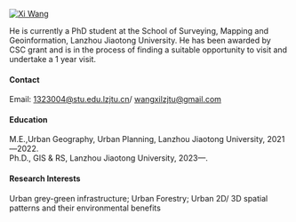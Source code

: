 

[![Xi Wang](https://achmcon.schoolsfocus.net/uploads/4D04027AE7BA/frontend_image/college/vendors/research-gate.svg)](https://www.researchgate.net/profile/Xi-Wang-232)

He is currently a PhD student at the School of Surveying, Mapping and Geoinformation, Lanzhou Jiaotong University.
He has been awarded by CSC grant and is in the process of finding a suitable opportunity to visit and undertake a 1 year visit.
#### Contact

Email: 1323004@stu.edu.lzjtu.cn/ wangxilzjtu@gmail.com


#### Education
M.E.,Urban Geography, Urban Planning, Lanzhou Jiaotong University, 2021—2022.\
Ph.D., GIS & RS, Lanzhou Jiaotong University, 2023—.

#### Research Interests
Urban grey-green infrastructure; Urban Forestry; Urban 2D/ 3D spatial patterns and their environmental benefits

